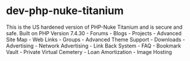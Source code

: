 # dev-php-nuke-titanium
 This is the US hardened version of PHP-Nuke Titanium and is secure and safe. Built on PHP Version 7.4.30 - Forums - Blogs - Projects - Advanced Site Map - Web Links - Groups - Advanced Theme Support - Downloads - Advertising - Network Advertising - Link Back System - FAQ - Bookmark Vault - Private Virtual Cemetery - Loan Amortization - Image Hosting
